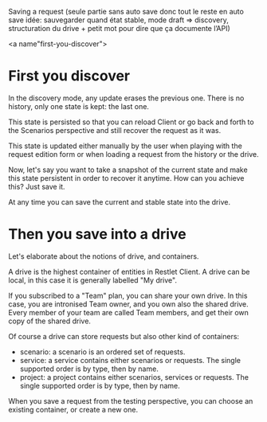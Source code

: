 Saving a request (seule partie sans auto save donc tout le reste en auto save idée: sauvegarder quand état stable, mode draft => discovery, structuration du drive + petit mot pour dire que ça documente l’API)

<a name"first-you-discover">
# First you discover
In the discovery mode, any update erases the previous one. There is no history, only one state is kept: the last one.

This state is persisted so that you can reload Client or go back and forth to the Scenarios perspective and still recover the request as it was.

This state is updated either manually by the user when playing with the request edition form or when loading a request from the history or the drive.

Now, let's say you want to take a snapshot of the current state and make this state persistent in order to recover it anytime.
How can you achieve this? Just save it.

At any time you can save the current and stable state into the drive.

# Then you save into a drive

Let's elaborate about the notions of drive, and containers.

A drive is the highest container of entities in Restlet Client.
A drive can be local, in this case it is generally labelled "My drive".

If you subscribed to a "Team" plan, you can share your own drive. In this case, you are intronised Team owner, and you own also the shared drive.
Every member of your team are called Team members, and get their own copy of the shared drive.

Of course a drive can store requests but also other kind of containers:

* scenario: a scenario is an ordered set of requests.
* service: a service contains either scenarios or requests. The single supported order is by type, then by name.
* project: a project contains either scenarios, services or requests. The single supported order is by type, then by name.

When you save a request from the testing perspective, you can choose an existing container, or create a new one.

